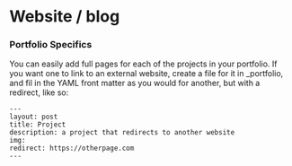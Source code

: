 # Website / blog

### Portfolio Specifics
You can easily add full pages for each of the projects in your portfolio. If you want one to link to an external website, create a file for it in _portfolio, and  fil in the YAML front matter as you would for another, but with a redirect, like so:

	---
	layout: post
	title: Project
	description: a project that redirects to another website
	img:
	redirect: https://otherpage.com
	---
